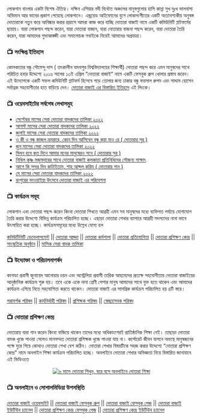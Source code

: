 লোকগান বাংলার একটা বিশেষ ঐতিহ্য। দক্ষিন এশিয়ার নদী বিধৌত অঞ্চলের মানুষগুলোর হাসি কান্না সুখ দুঃখ ভালবাসা অভিমান আর ভাবের প্রকাশ পেয়েছে লোকগানে। এন্ড্রয়েড আইফোনের যুগে লোকসংগীতের একটি অত্যাবশ্যকীয় অনুষঙ্গ দোতারাকে নতুন করে আবিষ্কার করার প্রয়াসে আমরা কাজ করে যাচ্ছি দোতারা বাজাই নামে একটি কমিউনিটি প্লাটফর্মের ছায়ায়। যারা লোকগান পছন্দ করেন, যারা দোতারা বাজান, যারা দোতারার বাজনা পছন্দ করেন, যারা দোতারা তৈরি করেন, যারা আমাদের শুভাকাঙ্ক্ষী এবং সমালোচক সবাইকে নিয়েই আমাদের অগ্রযাত্রা। 

### 📺 সংক্ষিপ্ত ইতিহাস
কোলকাতার বন্ধু সৌমেন্দু দাস ( তৎকালীন যাদবপুর বিশ্ববিদ্যালয়ের শিক্ষার্থী) দোতারা পছন্দ করে এমন মানুষদের সাথে পরিচিত হবার উদ্দেশ্যে ২০১৬ সালের ১৩ই এপ্রিল “দোতারা বাজাই” নামে একটি ফেসবুক গ্রুপ খোলার প্রস্তাব করেন। এই উদ্যোগকে একটি সফল কমিউনিটি প্লাটফর্ম হিসেবে গড়ে তোলার জন্য ঢাকার বন্ধু ফয়সাল রুপম এবং সাদ্দাম হোসেন সর্বাত্নক সহযোগীতার হাত বাড়িয়ে দেন। [দোতারা বাজাই এর বিস্তারিত ইতিহাস](https://dotarabajai.com/history) এই লিংকে। 

### 📺 ওয়েবসাইটের সর্বশেষ লেখাসমুহ
<!-- BLOGPOSTS:START -->
- [সেপ্টেম্বর মাসের সেরা দোতারা বাদকদের তালিকা ২০২২](https://dotarabajai.com/best-dotara-player/%e0%a6%b8%e0%a7%87%e0%a6%aa%e0%a7%8d%e0%a6%9f%e0%a7%87%e0%a6%ae%e0%a7%8d%e0%a6%ac%e0%a6%b0-%e0%a6%ae%e0%a6%be%e0%a6%b8%e0%a7%87%e0%a6%b0-%e0%a6%b8%e0%a7%87%e0%a6%b0%e0%a6%be-%e0%a6%a6%e0%a7%8b/)
- [আগস্ট মাসের সেরা দোতারা বাদকদের তালিকা ২০২২](https://dotarabajai.com/best-dotara-player/%e0%a6%86%e0%a6%97%e0%a6%b8%e0%a7%8d%e0%a6%9f-%e0%a6%ae%e0%a6%be%e0%a6%b8%e0%a7%87%e0%a6%b0-%e0%a6%b8%e0%a7%87%e0%a6%b0%e0%a6%be-%e0%a6%a6%e0%a7%8b%e0%a6%a4%e0%a6%be%e0%a6%b0%e0%a6%be-%e0%a6%ac/)
- [জুলাই মাসের সেরা দোতারা বাদকদের তালিকা ২০২২](https://dotarabajai.com/best-dotara-player/best-dotara-player-of-july-2022/)
- [ও কী ও বন্ধু কাজল ভ্রমরারে, কোন দিন আসিবেন বন্ধু কয়া যাও রে ( দোতারার সুর )](https://dotarabajai.com/dotarar-sur/o-ki-o-bondhu-kajol-bromora-re/)
- [জুন মাসের সেরা দোতারা বাদকদের তালিকা ২০২২](https://dotarabajai.com/best-dotara-player/best-dotara-player-of-june-2022/)
- [মিলন হবে কত দিনে আমার মনের মানুষেরও সনে ( দোতারার সুর )](https://dotarabajai.com/dotarar-sur/milon-hobe-koto-dine-amar-moner-manuser-sone/)
- [নিখিল কৃষ্ণ মজুমদারের সাথে দোতারা বাজাই কলকাতা প্রতিনিধিদের সৌজন্য সাক্ষাৎ](https://dotarabajai.com/courtesy-visit/dotara-bajai-kolkata-authority-meet-nikhil-krishna-mojumdar/)
- [আগে কি সুন্দর দিন কাটাইতাম, শাহ আব্দুল করিম ( দোতারার গান )](https://dotarabajai.com/dotarar-gan/age-ki-sundor-din-kataitam/)
- [মে মাসের সেরা দোতারা বাদকদের তালিকা ২০২২](https://dotarabajai.com/best-dotara-player/best-dotara-player-of-may-2022/)
- [রংপুরের ভাওয়াইয়া উৎসবে দোতারা বাজাই এর পরিবেশনা](https://dotarabajai.com/program/dotara-bajai-performed-at-vawaiya-festival/)
<!-- BLOGPOSTS:END -->

### 📺 কার্যক্রম সমূহ
লোকগান এবং দোতারা পছন্দ করেন কিংবা দোতারা শিখতে আগ্রহী এমন সব মানুষদের মধ্যে ব্যক্তিগত পর্যায়ে যোগাযোগ তৈরি করার উদ্দেশ্যে বিভিন্ন কার্যক্রম পরিচালিত হচ্ছে। এছাড়া দোতারা শেখার ব্যাপারে আগ্রহী সদস্যদের নানা ভাবে উৎসাহিত করা হচ্ছে। কার্যক্রমসমূহের মধ্যে উল্লেখ যোগ্য হল <p>
[কমিউটিনিটি ডেভেলাপমেন্ট](https://www.facebook.com/groups/dotaraa) || [দোতারা আড্ডা](https://dotarabajai.com/category/dotara-adda) ||  [দোতারা কর্মশালা](https://dotarabajai.com/category/dotara-workshop) || [দোতারা প্রতিযোগিতা](https://dotarabajai.com/category/dotara-contest) || [দোতারা প্রশিক্ষণ কেন্দ্র](https://www.facebook.com/dtc.hq) || [সাংস্কৃতিক অনুষ্ঠান](https://dotarabajai.com/category/program) || [মাসিক সেরা বাদক তালিকা](https://dotarabajai.com/category/best-dotara-player) </p>

### 📺 উদ্যোক্তা ও পরিচালনাপর্ষদ
কানাডা প্রবাসী জুনায়েদ আনোয়ার চয়ন এবং অস্ট্রেলিয়া প্রবাসী তারিক আহমেদের প্রত্যক্ষ সহযোগীতায় দোতারা বাজাইয়ের আনুষ্ঠানিক কার্যক্রম শুরু হয়। তবে একে একে নানা শ্রেণী পেশার মানুষ আমাদের সাথে যুক্ত হতে থাকেন এবং আমাদের কার্যক্রম এগিয়ে নিতে সহযোগিতা করতে থাকেন। দোতারা বাজাই এর সামগ্রিক কার্যক্রম পরিচালিত হয় ৪টি স্তরে। <p>
[পরামর্শক পরিষদ](https://dotarabajai.com/advisory-council) || [কার্যনির্বাহী পরিষদ](https://dotarabajai.com/executive-council) || [প্রশিক্ষক পরিষদ](https://dotarabajai.com/instructor-council) || [স্বেচ্ছাসেবক পরিষদ](https://dotarabajai.com/volunteer-council) </p>

### 📺 দোতারা প্রশিক্ষণ কেন্দ্র
দোতারায় যারা গান করেন কিংবা বাজিয়ে থাকেন তাদের মধ্যে অধিকাংশেরই প্রাতিষ্ঠানিক শিক্ষা নেই। তাছাড়া দোতারা বাদক খুজে পাওয়া গেলেও মানসম্মত দোতারা প্রশিক্ষক খুজে পাওয়া যায় না। কর্পোরেট জীবন যাপনে অভ্যস্থ মানুষজনের পক্ষে দুরে গিয়ে কোথাও দোতারা শেখা বেশ কঠিন। দোতারা শেখার বিষয়টিকে সহজ করার উদ্দেশ্যে “দোতারা প্রশিক্ষণ কেন্দ্র” নামে অনলাইন শিক্ষা কার্যক্রম পরিচালিত হচ্ছে। অনলাইনে দোতারা শেখার অভিজ্ঞতা নিয়ে বিস্তারিত জানাযাবে এই ভিডিওতে <p align="center"> [![৬ মাসে দোতারা শিখুন, ঘরে বসে অনলাইনে দোতারা শিক্ষা](https://img.youtube.com/vi/qQvQVsx-MMU/0.jpg)](https://www.youtube.com/watch?v=qQvQVsx-MMU) </p>

### 📺 অনলাইনে ও সোশালমিডিয়া উপসস্থিতি
[দোতারা বাজাই ওয়েবসাইট](https://dotarabajai.com) || [দোতারা বাজাই ফেসবুক গ্রুপ](https://www.facebook.com/groups/dotaraa) || [দোতারা বাজাই ফেসবুক পেজ](https://www.facebook.com/dotarabajai.hq) || [দোতারা বাজাই ইউটিউব চ্যানেল](https://www.youtube.com/channel/UC9__3LDiQJq6i2TdGlkDPLw) || [দোতারা প্রশিক্ষণ কেন্দ্র ফেসবুক পেজ](https://www.facebook.com/dtc.hq) || [দোতারা প্রশিক্ষণ কেন্দ্র ইউটিউব চ্যানেল](https://www.youtube.com/c/dtchq) 
<!---
dotaraa/dotaraa is a ✨ special ✨ repository because its `README.md` (this file) appears on your GitHub profile.
You can click the Preview link to take a look at your changes.
--->
